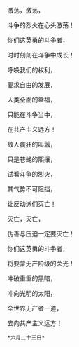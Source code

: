激荡，激荡，

斗争的烈火在心头激荡！

你们这英勇的斗争者，

时时刻刻在斗争中成长！

呼唤我们的权利，

要求自由的发展，

人类全面的幸福，

只能在斗争当中，

在共产主义远方！

敌人疯狂的叫嚣，

只是苍蝇的熙攘，

试看斗争的烈火，

其气势不可阻挡，

让反动派们灭亡！

灭亡，灭亡，

伪善与压迫一定要灭亡！

你们这英勇的斗争者，

将要蒙无产阶级的荣光！

冲破重重的黑暗，

冲向光明的太阳，

全世界无产者一道，

去向共产主义远方！

    *六月二十三日*
